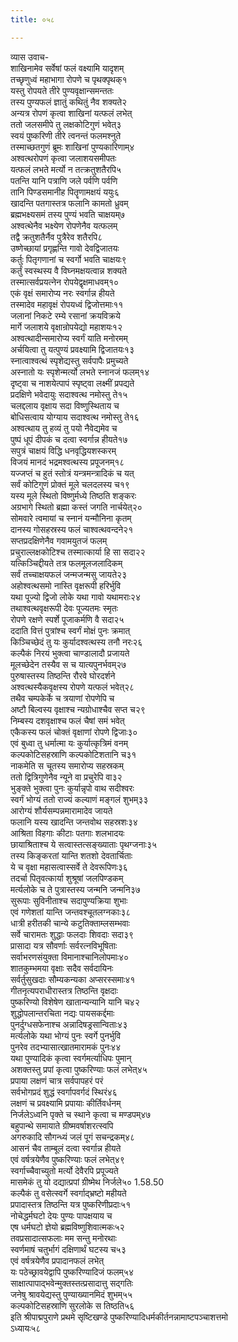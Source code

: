 ```yaml
---
title: ०५८

---
```

व्यास उवाच-  
शाखिनामेव सर्वेषां फलं वक्ष्यामि यादृशम्  
तच्छृणुध्वं महाभागा रोपणे च पृथक्पृथक्१  
यस्तु रोपयते तीरे पुण्यवृक्षान्समन्ततः  
तस्य पुण्यफलं ज्ञातुं कथितुं नैव शक्यते२  
अन्यत्र रोपणं कृत्वा शाखिनां यत्फलं लभेत्  
ततो जलसमीपे तु लक्षकोटिगुणं भवेत्३  
स्वयं पुष्करिणी तीरे त्वनन्तं फलमश्नुते  
तस्माच्छतगुणं ब्रूमः शाखिनां पुण्यकारिणाम्४  
अश्वत्थरोपणं कृत्वा जलाशयसमीपतः  
यत्फलं लभते मर्त्यो न तत्क्रतुशतैरपि५  
पतन्ति यानि पत्राणि जले पर्वणि पर्वणि  
तानि पिण्डसमानीह पितॄणामक्षयं ययुः६  
खादन्ति पतगास्तत्र फलानि कामतो ध्रुवम्  
ब्रह्मभक्ष्यसमं तस्य पुण्यं भवति चाक्षयम्७  
अश्वत्थेनैव भक्ष्येण रोपणेनैव यत्फलम्  
तद्वै क्रतुशतैर्नैव पुत्रैरेव शतैरपि८  
उष्णेच्छायां प्रगृह्णन्ति गावो देवद्विजातयः  
कर्तुः पितृगणानां च स्वर्गो भवति चाक्षयः९  
कर्तुं स्वस्थस्य वै विघ्नमक्षयत्वान्न शक्यते  
तस्मात्सर्वप्रयत्नेन रोपयेद्वृक्षमाधवम्१०  
एकं वृक्षं समारोप्य नरः स्वर्गान्न हीयते  
तस्मादेव महावृक्षं रोपयध्वं द्विजोत्तमाः११  
जलानां निकटे रम्ये रसानां क्रयविक्रये  
मार्गे जलाशये वृक्षान्रोपयेद्यो महाशयः१२  
अश्वत्थादीन्समारोप्य स्वर्गं याति मनोरमम्  
अर्चयित्वा तु यत्पुण्यं प्रवक्ष्यामि द्विजातयः१३  
स्नात्वाश्वत्थं स्पृशेद्यस्तु सर्वपापैः प्रमुच्यते  
अस्नातो यः स्पृशेन्मर्त्यो लभते स्नानजं फलम्१४  
दृष्ट्वा च नाशयेत्पापं स्पृष्ट्वा लक्ष्मीं प्रपद्यते  
प्रदक्षिणे भवेदायुः सदाश्वत्थ नमोस्तु ते१५  
चलद्दलाय वृक्षाय सदा विष्णुस्थिताय च  
बोधिसत्वाय योग्याय सदाश्वत्थ नमोस्तु ते१६  
अश्वत्थाय तु हव्यं तु पयो नैवेद्यमेव च  
पुष्पं धूपं दीपकं च दत्वा स्वर्गान्न हीयते१७  
सपुत्रं चाक्षयं विद्धि धनवृद्धियशस्करम्  
विजयं मानदं भद्रमश्वत्थस्य प्रपूजनम्१८  
यज्जप्तं च हुतं स्तोत्रं यन्त्रमन्त्रादिकं च यत्  
सर्वं कोटिगुणं प्रोक्तं मूले चलदलस्य च१९  
यस्य मूले स्थितो विष्णुर्मध्ये तिष्ठति शङ्करः  
अग्रभागे स्थितो ब्रह्मा कस्तं जगति नार्चयेत्२०  
सोमवारे त्वमायां च स्नानं यन्मौनिना कृतम्  
दानस्य गोसहस्रस्य फलं चाश्वत्थवन्दने२१  
सप्तप्रदक्षिणेनैव गवामयुतजं फलम्  
प्रचुराल्लक्षकोटिश्च तस्मात्कार्या हि सा सदा२२  
यत्किञ्चिद्दीयते तत्र फलमूलजलादिकम्  
सर्वं तच्चाक्षयफलं जन्मजन्मसु जायते२३  
अहोश्वत्थसमो नास्ति वृक्षरूपी हरिर्भुवि  
यथा पूज्यो द्विजो लोके यथा गावो यथामराः२४  
तथाश्वत्थवृक्षरूपी देवः पूज्यतमः स्मृतः  
रोपणे रक्षणे स्पर्शे पूजाकर्मणि वै सदा२५  
ददाति वित्तं पुत्रांश्च स्वर्गं मोक्षं पुनः क्रमात्  
किञ्चिच्छेदं तु यः कुर्यादश्वत्थस्य तनौ नरः२६  
कल्पैकं निरयं भुक्त्वा चाण्डालादौ प्रजायते  
मूलच्छेदेन तस्यैव स च यात्यपुनर्भवम्२७  
पुरुषास्तस्य तिष्ठन्ति रौरवे घोरदर्शने  
अश्वत्थस्यैकवृक्षस्य रोपणे यत्फलं भवेत्२८  
तथैव चम्पकेर्के च त्रयाणां रोपणेपि च  
अष्टौ बिल्वस्य वृक्षाश्च न्यग्रोधाश्चैव सप्त च२९  
निम्बस्य दशवृक्षाश्च फलं चैषां समं भवेत्  
एकैकस्य फलं चोक्तं वृक्षाणां रोपणे द्विजाः३०  
एवं बुध्वा तु धर्मात्मा यः कुर्यात्कृत्रिमं वनम्  
कल्पकोटिसहस्राणि कल्पकोटिशतानि च३१  
नाकमेति स चूतस्य समारोप्य सहस्रकम्  
ततो द्वित्रिगुणेनैव न्यूने वा प्रचुरेपि वा३२  
भुङ्क्ते भुक्त्वा पुनः कुर्यान्नृपो वाथ सदीश्वरः  
स्वर्गं भोग्यं ततो राज्यं कल्याणं मङ्गलं शुभम्३३  
आरोग्यं शौर्यसम्पन्नमारामादेव जायते  
फलानि यस्य खादन्ति जन्तवोथ सहस्रशः३४  
आश्रिता विहगाः कीटाः पतगाः शलभादयः  
छायाश्रिताश्च ये सत्वास्तत्सङ्ख्याताः पृथग्जनाः३५  
तस्य किङ्करतां यान्ति शतशो देवतार्चिताः  
ये च वृक्षा महासत्वास्सर्वे ते देवरूपिणः३६  
तदर्चा पितृवत्कार्या शुश्रूषां जलपिण्डकम्  
मर्त्यलोके च ते पुत्रास्तस्य जन्मनि जन्मनि३७  
सुरूपाः सुविनीताश्च सदापुण्यक्रिया शुभाः  
एवं गणेशतां यान्ति जन्तवश्चूतलग्नकाः३८  
धात्री हरीतकी चान्ये कटुतिक्ताम्लसम्भवाः  
सर्वे चारामतः शुद्धाः फलदाः शिवदाः सदा३९  
प्रासादा यत्र सौवर्णाः सर्वरत्नविभूषिताः  
सर्वाभरणसंयुक्ता विमानाश्चानिलोपमाः४०  
शातकुम्भमया वृक्षाः सदैव सर्वदायिनः  
सर्वर्तुसुखदाः सौम्यकन्यका अप्सरस्समाः४१  
गीतनृत्यपराधीरास्तत्र तिष्ठन्ति वृक्षदाः  
पुष्करिण्यो विशेषेण खातान्यन्यानि यानि च४२  
शुद्धोपलान्तरचिता नद्यः पायसकर्द्दमाः  
पुनर्दुग्धसफेनाश्च अन्नादिषड्रसान्विताः४३  
मर्त्यलोके यथा भोग्यं पुनः स्वर्गे पुनर्भुवि  
पुनरेव तदभ्यासात्खातमारामकं पुनः४४  
यथा पुण्यादिकं कृत्वा स्वर्गमर्त्याधिपः पुमान्  
अशक्तस्तु प्रपां कृत्वा पुष्करिण्याः फलं लभेत्४५  
प्रपाया लक्षणं चात्र सर्वपापहरं परं  
सर्वभोगप्रदं शुद्धं स्वर्गापवर्गदं स्थिरं४६  
लक्षणं च प्रवक्ष्यामि प्रपायाः कीर्तिवर्धनम्  
निर्जलेऽध्वनि पृक्ते च स्थाने कृत्वा च मण्डपम्४७  
बहुपान्थे समायाते ग्रीष्मवर्षाशरत्स्वपि  
अगरुकादि सौगन्ध्यं जलं पूगं सचन्द्रकम्४८  
आसनं चैव ताम्बूलं दत्वा स्वर्गान्न हीयते  
एवं वर्षत्रयेणैव पुष्करिण्याः फलं लभेत्४९  
स्वर्गाच्चैवाच्युतो मर्त्यो देवैरपि प्रपूज्यते  
मासमेकं तु यो दद्यात्प्रपां ग्रीष्मेथ निर्जले५० 1.58.50  
कल्पैकं तु वसेत्स्वर्गे स्वर्गाद्भ्रष्टो महीयते  
प्रपादास्तत्र तिष्ठन्ति यत्र पुष्करिणीप्रदाः५१  
नोचेद्धर्मघटो देयः पुण्यः पापक्षयाय च  
एष धर्मघटो ज्ञेयो ब्रह्मविष्णुशिवात्मकः५२  
तवप्रसादात्सफलाः मम सन्तु मनोरथाः  
स्वर्णमाषं चतुर्भागं दक्षिणार्थं घटस्य च५३  
एवं वर्षत्रयेणैव प्रपादानफलं लभेत्  
यः पठेच्छ्रावयेद्वापि पुष्करिण्यादिजं फलम्५४  
साक्षात्पापाद्भवेन्मुक्तस्तत्प्रसादात्तु सद्गतिः  
जनेषु श्रावयेद्यस्तु पुण्याख्यानमिदं शुभम्५५  
कल्पकोटिसहस्राणि सुरलोके स तिष्ठति५६  
इति श्रीपाद्मपुराणे प्रथमे सृष्टिखण्डे पुष्करिण्यादिधर्मकीर्तनन्नामाष्टपञ्चाशत्तमो  
ऽध्यायः५८